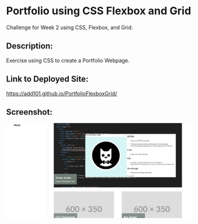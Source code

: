 # Portfolio using CSS Flexbox and Grid 
Challenge for Week 2 using CSS, Flexbox, and Grid.

## Description:

Exercise using CSS to create a Portfolio Webpage.

## Link to Deployed Site:

https://add101.github.io/PortfolioFlexboxGrid/

## Screenshot:

![my screenshot](images/CSS_Portfolio-Screenshot.jpg)

